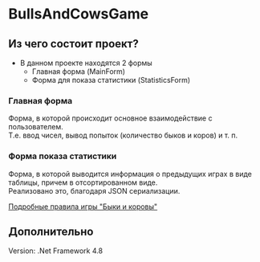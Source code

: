 # BullsAndCowsGame
## Из чего состоит проект?
* В данном проекте находятся 2 формы
  * Главная форма (MainForm)
  * Форма для показа статистики (StatisticsForm)

### Главная форма
Форма, в которой происходит основное взаимодействие с пользователем.\
 Т.е. ввод чисел, вывод попыток (количество быков и коров) и т. п.
 
### Форма показа статистики
Форма, в которой выводится информация о предыдущих играх в виде таблицы, причем в отсортированном виде.\
Реализовано это, благодаря JSON сериализации.
 
[Подробные правила игры "Быки и коровы"](https://робомозг.рф/articles/bullsandcowsrules)
## Дополнительно
Version: .Net Framework 4.8
